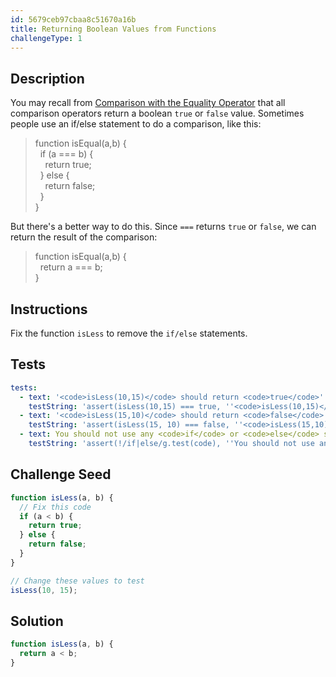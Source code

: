 ```yaml
---
id: 5679ceb97cbaa8c51670a16b
title: Returning Boolean Values from Functions
challengeType: 1
---
```


## Description
<section id='description'>
You may recall from <a href="waypoint-comparison-with-the-equality-operator" target="_blank">Comparison with the Equality Operator</a> that all comparison operators return a boolean <code>true</code> or <code>false</code> value.
Sometimes people use an if/else statement to do a comparison, like this:
<blockquote>function isEqual(a,b) {<br>&nbsp;&nbsp;if (a === b) {<br>&nbsp;&nbsp;&nbsp;&nbsp;return true;<br>&nbsp;&nbsp;} else {<br>&nbsp;&nbsp;&nbsp;&nbsp;return false;<br>&nbsp;&nbsp;}<br>}</blockquote>
But there's a better way to do this. Since <code>===</code> returns <code>true</code> or <code>false</code>, we can return the result of the comparison:
<blockquote>function isEqual(a,b) {<br>&nbsp;&nbsp;return a === b;<br>}</blockquote>
</section>

## Instructions
<section id='instructions'>
Fix the function <code>isLess</code> to remove the <code>if/else</code> statements.
</section>

## Tests
<section id='tests'>

```yml
tests:
  - text: '<code>isLess(10,15)</code> should return <code>true</code>'
    testString: 'assert(isLess(10,15) === true, ''<code>isLess(10,15)</code> should return <code>true</code>'');'
  - text: '<code>isLess(15,10)</code> should return <code>false</code>'
    testString: 'assert(isLess(15, 10) === false, ''<code>isLess(15,10)</code> should return <code>false</code>'');'
  - text: You should not use any <code>if</code> or <code>else</code> statements
    testString: 'assert(!/if|else/g.test(code), ''You should not use any <code>if</code> or <code>else</code> statements'');'

```

</section>

## Challenge Seed
<section id='challengeSeed'>

<div id='js-seed'>

```js
function isLess(a, b) {
  // Fix this code
  if (a < b) {
    return true;
  } else {
    return false;
  }
}

// Change these values to test
isLess(10, 15);
```

</div>



</section>

## Solution
<section id='solution'>


```js
function isLess(a, b) {
  return a < b;
}
```

</section>
